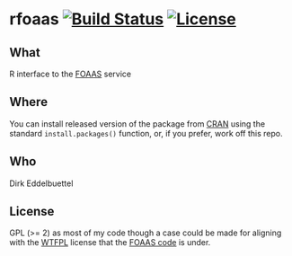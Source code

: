 # rfoaas [![Build Status](https://travis-ci.org/eddelbuettel/rfoaas.png)](https://travis-ci.org/eddelbuettel/rfoaas) [![License](http://img.shields.io/badge/license-GPL%20%28%3E=%202%29-brightgreen.svg?style=flat-square)](http://www.gnu.org/licenses/gpl-2.0.html)

## What

R interface to the [FOAAS](http://foaas.com) service 

## Where

You can install released version of the package from [CRAN](http://cran.rstudio.com/) using
the standard `install.packages()` function, or, if you prefer, work off this
repo.

## Who

Dirk Eddelbuettel

## License

GPL (>= 2) as most of my code though a case could be made for aligning with
the [WTFPL](http://www.wtfpl.net/) license that the
[FOAAS code](https://github.com/tomdionysus/foaas/) is under. 
